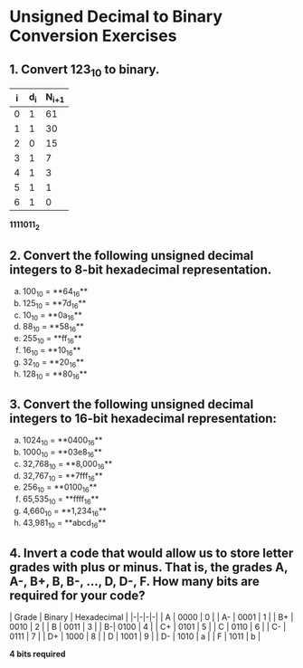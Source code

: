 # Unsigned Decimal to Binary Conversion Exercises

## 1. Convert 123<sub>10</sub> to binary.

  | i | d<sub>i</sub> | N<sub>i+1</sub> |
  |-|-|-|
  | 0 | 1 | 61 |
  | 1 | 1 | 30 |
  | 2 | 0 | 15 |
  | 3 | 1 | 7 |
  | 4 | 1 | 3 |
  | 5 | 1 | 1 |
  | 6 | 1 | 0 |

  **1111011<sub>2</sub>**

## 2. Convert the following unsigned decimal integers to 8-bit hexadecimal representation.
  <ol class="alpha-sub-list">
    <li> 100<sub>10</sub> = **64<sub>16</sub>**</li>
    <li> 125<sub>10</sub> = **7d<sub>16</sub>**</li>
    <li> 10<sub>10</sub> = **0a<sub>16</sub>**</li>
    <li> 88<sub>10</sub> = **58<sub>16</sub>**</li>
    <li> 255<sub>10</sub> = **ff<sub>16</sub>**</li>
    <li> 16<sub>10</sub> = **10<sub>16</sub>**</li>
    <li> 32<sub>10</sub> = **20<sub>16</sub>**</li>
    <li> 128<sub>10</sub> = **80<sub>16</sub>**</li>
  </ol>

## 3. Convert the following unsigned decimal integers to 16-bit hexadecimal representation:
  <ol class="alpha-sub-list">
    <li> 1024<sub>10</sub> = **0400<sub>16</sub>**</li>
    <li> 1000<sub>10</sub> = **03e8<sub>16</sub>**</li>
    <li> 32,768<sub>10</sub> = **8,000<sub>16</sub>**</li>
    <li> 32,767<sub>10</sub> = **7fff<sub>16</sub>**</li>
    <li> 256<sub>10</sub> = **0100<sub>16</sub>**</li>
    <li> 65,535<sub>10</sub> = **ffff<sub>16</sub>**</li>
    <li> 4,660<sub>10</sub> = **1,234<sub>16</sub>**</li>
    <li> 43,981<sub>10</sub> = **abcd<sub>16</sub>**</li>
  </ol>

## 4. Invert a code that would allow us to store letter grades with plus or minus.  That is, the grades A, A-, B+, B, B-, ..., D, D-, F.  How many bits are required for your code?

  | Grade | Binary | Hexadecimal |
  |-|-|-|-|
  | A | 0000 | 0 |
  | A- | 0001 | 1 |
  | B+ | 0010 | 2 |
  | B | 0011 | 3 |
  | B-| 0100 | 4 |
  | C+ | 0101 | 5 |
  | C | 0110 | 6 |
  | C- | 0111 | 7 |
  | D+ | 1000 | 8 |
  | D | 1001 | 9 |
  | D- | 1010 | a |
  | F | 1011 | b |

  **4 bits required**


  <style type="text/css">
    .alpha-sub-list {
      list-style-type: lower-alpha;
    }
  </style>
